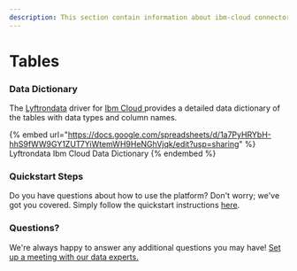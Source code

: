 ```yaml
---
description: This section contain information about ibm-cloud connector tables information
---
```


# Tables

### Data Dictionary

The [Lyftrondata](https://www.lyftrondata.com/) driver for [Ibm Cloud](https://www.lyftrondata.com/integration/ibm-cloud/)[ ](https://www.lyftrondata.com/integration/ibm-cloud/)provides a detailed data dictionary of the tables with data types and column names.

{% embed url="https://docs.google.com/spreadsheets/d/1a7PyHRYbH-hhS9fWW9GY1ZUT7YiWtemWH9HeNGhVjqk/edit?usp=sharing" %}
Lyftrondata Ibm Cloud Data Dictionary
{% endembed %}

### Quickstart Steps

Do you have questions about how to use the platform? Don't worry; we've got you covered. Simply follow the quickstart instructions [here](../../../../quickstart-steps.md).

### Questions? <a href="#questions" id="questions"></a>

We're always happy to answer any additional questions you may have! [Set up a meeting with our data experts.](https://www.lyftrondata.com/book-a-meeting/)

